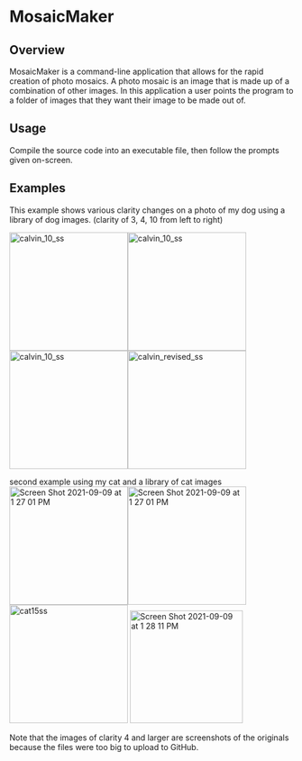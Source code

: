 # MosaicMaker

## Overview
MosaicMaker is a command-line application that allows for the rapid creation of photo mosaics. A photo mosaic is an image that is made up of a combination of other images. In this application a user points the program to a folder of images that they want their image to be made out of.

## Usage
Compile the source code into an executable file, then follow the prompts given on-screen. 

## Examples

This example shows various clarity changes on a photo of my dog using a library of dog images. (clarity of 3, 4, 10 from left to right)

<img width="210" alt="calvin_10_ss" src="https://user-images.githubusercontent.com/68883649/130676978-c9d60473-69b8-4462-bfe9-42329c0c19a7.jpeg"><img width="210" alt="calvin_10_ss" src="https://user-images.githubusercontent.com/68883649/130677009-6772ad88-df3a-474c-b659-461527a5ed07.jpg"><img width="210" alt="calvin_10_ss" src="https://user-images.githubusercontent.com/68883649/130677222-34fb5e68-701f-4767-b3cb-3b259c8b2794.png"><img width="210" alt="calvin_revised_ss" src="https://user-images.githubusercontent.com/68883649/130677230-0001584b-911d-4021-b197-10a61c1efc65.png">
  
  
second example using my cat and a library of cat images   
<img width="210" alt="Screen Shot 2021-09-09 at 1 27 01 PM" src="https://user-images.githubusercontent.com/68883649/132757732-3d54f78b-ce96-434c-a672-d895c5865ee6.jpeg"><img width="210" alt="Screen Shot 2021-09-09 at 1 27 01 PM" src="https://user-images.githubusercontent.com/68883649/132757778-56e70359-0a1a-4e43-9fb6-e813a44647f5.png"><img width="210" alt="cat15ss" src="https://user-images.githubusercontent.com/68883649/132757784-81feac44-dee5-4037-ac8b-647cb57ab6ae.png">
<img width="200" alt="Screen Shot 2021-09-09 at 1 28 11 PM" src="https://user-images.githubusercontent.com/68883649/132757937-5ec81f33-d396-40ae-8e99-56d2b4ac4b61.png">


Note that the images of clarity 4 and larger are screenshots of the originals because the files were too big to upload to GitHub.
